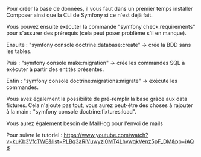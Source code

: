Pour créer la base de données, il vous faut dans un premier temps installer Composer ainsi que la CLI de Symfony si ce n'est déjà fait.

Vous pouvez ensuite exécuter la commande "symfony check:requirements" pour s'assurer des prérequis (cela peut poser problème s'il en manque).

Ensuite : "symfony console doctrine:database:create" -> crée la BDD sans les tables.

Puis : "symfony console make:migration" -> crée les commandes SQL à exécuter à partir des entités présentes.

Enfin : "symfony console doctrine:migrations:migrate" -> exécute les commandes.

Vous avez également la possibilité de pré-remplir la base grâce aux data fixtures. Cela n'ajoute pas tout, vous aurez peut-être des choses à rajouter à la main : "symfony console doctrine:fixtures:load".

Vous aurez également besoin de MailHog pour l'envoi de mails

Pour suivre le tutoriel : https://www.youtube.com/watch?v=kuKb3VfcTWE&list=PLBq3aRiVuwyzI0MT4LhvwqkVenz5pF_DM&pp=iAQB

